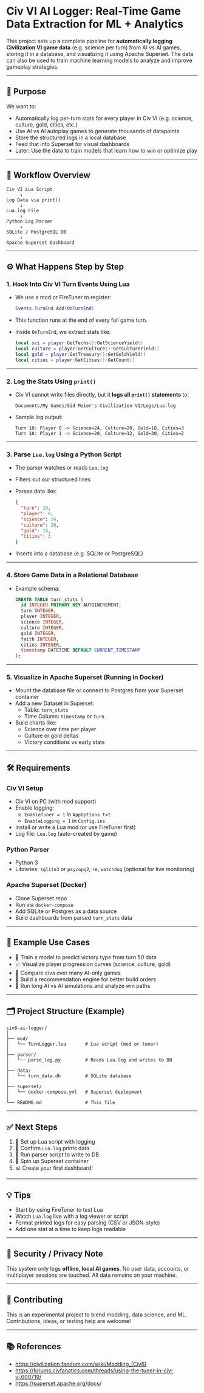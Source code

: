 # Civ VI AI Logger: Real-Time Game Data Extraction for ML + Analytics

This project sets up a complete pipeline for **automatically logging Civilization VI game data** (e.g. science per turn) from AI vs AI games, storing it in a database, and visualizing it using Apache Superset. The data can also be used to train machine learning models to analyze and improve gameplay strategies.

---

## 🧠 Purpose

We want to:
- Automatically log per-turn stats for every player in Civ VI (e.g. science, culture, gold, cities, etc.)
- Use AI vs AI autoplay games to generate thousands of datapoints
- Store the structured logs in a local database
- Feed that into Superset for visual dashboards
- Later: Use the data to train models that learn how to win or optimize play

---

## 🔁 Workflow Overview

```
Civ VI Lua Script
     ↓
Log Data via print()
     ↓
Lua.log File
     ↓
Python Log Parser
     ↓
SQLite / PostgreSQL DB
     ↓
Apache Superset Dashboard
```

---

## ⚙️ What Happens Step by Step

### 1. Hook Into Civ VI Turn Events Using Lua

- We use a mod or FireTuner to register:
  ```lua
  Events.TurnEnd.Add(OnTurnEnd)
  ```

- This function runs at the end of every full game turn.

- Inside `OnTurnEnd`, we extract stats like:
  ```lua
  local sci = player:GetTechs():GetScienceYield()
  local culture = player:GetCulture():GetCultureYield()
  local gold = player:GetTreasury():GetGoldYield()
  local cities = player:GetCities():GetCount()
  ```

---

### 2. Log the Stats Using `print()`

- Civ VI cannot write files directly, but it **logs all `print()` statements** to:
  ```
  Documents/My Games/Sid Meier's Civilization VI/Logs/Lua.log
  ```

- Sample log output:
  ```
  Turn 10: Player 0 -> Science=24, Culture=20, Gold=18, Cities=3
  Turn 10: Player 1 -> Science=20, Culture=12, Gold=30, Cities=2
  ```

---

### 3. Parse `Lua.log` Using a Python Script

- The parser watches or reads `Lua.log`
- Filters out our structured lines
- Parses data like:
  ```json
  {
    "turn": 10,
    "player": 0,
    "science": 24,
    "culture": 20,
    "gold": 18,
    "cities": 3
  }
  ```

- Inserts into a database (e.g. SQLite or PostgreSQL)

---

### 4. Store Game Data in a Relational Database

- Example schema:
  ```sql
  CREATE TABLE turn_stats (
    id INTEGER PRIMARY KEY AUTOINCREMENT,
    turn INTEGER,
    player INTEGER,
    science INTEGER,
    culture INTEGER,
    gold INTEGER,
    faith INTEGER,
    cities INTEGER,
    timestamp DATETIME DEFAULT CURRENT_TIMESTAMP
  );
  ```

---

### 5. Visualize in Apache Superset (Running in Docker)

- Mount the database file or connect to Postgres from your Superset container
- Add a new Dataset in Superset:
  - Table: `turn_stats`
  - Time Column: `timestamp` or `turn`
- Build charts like:
  - Science over time per player
  - Culture or gold deltas
  - Victory conditions vs early stats

---

## 🛠️ Requirements

### Civ VI Setup

- Civ VI on PC (with mod support)
- Enable logging:
  - `EnableTuner = 1` in `AppOptions.txt`
  - `EnableLogging = 1` in `Config.ini`
- Install or write a Lua mod (or use FireTuner first)
- Log file: `Lua.log` (auto-created by game)

### Python Parser

- Python 3
- Libraries: `sqlite3` or `psycopg2`, `re`, `watchdog` (optional for live monitoring)

### Apache Superset (Docker)

- Clone Superset repo
- Run via `docker-compose`
- Add SQLite or Postgres as a data source
- Build dashboards from parsed `turn_stats` data

---

## 🧪 Example Use Cases

- 🧠 Train a model to predict victory type from turn 50 data
- 📈 Visualize player progression curves (science, culture, gold)
- 🧬 Compare civs over many AI-only games
- 🤖 Build a recommendation engine for better build orders
- 🔁 Run long AI vs AI simulations and analyze win paths

---

## 🗂️ Project Structure (Example)

```
civ6-ai-logger/
│
├── mod/
│   └── TurnLogger.lua       # Lua script (mod or tuner)
│
├── parser/
│   └── parse_log.py         # Reads Lua.log and writes to DB
│
├── data/
│   └── turn_data.db         # SQLite database
│
├── superset/
│   └── docker-compose.yml   # Superset deployment
│
└── README.md                # This file
```

---

## ✅ Next Steps

1. 🔧 Set up Lua script with logging
2. 🧪 Confirm `Lua.log` prints data
3. 🐍 Run parser script to write to DB
4. 🚢 Spin up Superset container
5. 📊 Create your first dashboard!

---

## 💡 Tips

- Start by using FireTuner to test Lua
- Watch `Lua.log` live with a log viewer or script
- Format printed logs for easy parsing (CSV or JSON-style)
- Add one stat at a time to keep logs readable

---

## 🔐 Security / Privacy Note

This system only logs **offline, local AI games**. No user data, accounts, or multiplayer sessions are touched. All data remains on your machine.

---

## 🤝 Contributing

This is an experimental project to blend modding, data science, and ML. Contributions, ideas, or testing help are welcome!

---

## 📚 References

- https://civilization.fandom.com/wiki/Modding_(Civ6)
- https://forums.civfanatics.com/threads/using-the-tuner-in-civ-vi.600719/
- https://superset.apache.org/docs/
